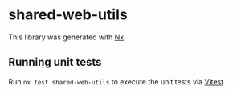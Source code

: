 # shared-web-utils

This library was generated with [Nx](https://nx.dev).

## Running unit tests

Run `nx test shared-web-utils` to execute the unit tests via [Vitest](https://vitest.dev/).
